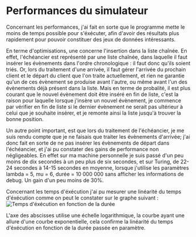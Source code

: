 # Performances du simulateur

Concernant les performances, j'ai fait en sorte que le programme mette le moins
de temps possible pour s'éxécuter, afin d'avoir des résultats plus rapidement
pour pouvoir constituer des jeux de données intéressants.

En terme d'optimisations, une concerne l'insertion dans la liste chaînée.
En effet, l'échéancier est représenté par une liste chaînée, dans laquelle il
faut insérer les évènements dans l'ordre chronologique : il faut donc qu'ils
soient triés. Or, lors du traitement d'une arrivée, il faut gérer l'arrivée
du prochain client et le départ du client que l'on traite actuellement, et rien
ne garantie qu'un de ces évènement se produise avant l'autre, ou même avant
l'un des évènements déjà présent dans la liste. Mais en terme de probalité, il
est plus courant que le nouvel évènement doit être inséré en fin de liste, c'est
la raison pour laquelle lorsque j'insère un nouvel évènement, je commence par
vérifier en fin de liste si le dernier évènement ne serait pas ultérieur à
celui que je souhaite insérer, et je remonte ainsi la liste jusqu'à trouver la
bonne position.

Un autre point important, est que lors du traitement de l'échéancier, je me suis
rendu compte que je ne faisais que traiter les évènements d'arrivée; j'ai donc
fait en sorte de ne pas insérer les évènements de départ dans l'échéancier, et
j'ai pu constater des gains de performance non négligeables. En effet sur ma
machine personnelle je suis passé d'un peu moins de dix secondes à un peu plus
de six secondes, et sur Turing, de 22-24 secondes à 14-15 secondes en moyenne,
lorsque j'utilise les paramètres lambda = 5, mu = 6, durée = 10 000 000 sans
afficher les informations de debug. Un gain d'un peu moins de 30%.

Concernant les temps d'éxécution j'ai pu mesurer une linéarité du temps
d'éxécution comme on peut le constater sur le graphe suivant :
![Temps d'éxécution en fonction de la durée](../graph/exec-duration.png)

L'axe des abscisses utilise une échelle logarithmique, la courbe ayant une
allure d'une courbe exponentielle, cela confirme la linéarité du temps
d'éxécution en fonction de la durée passée en paramètre.
